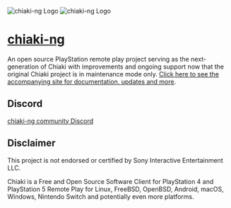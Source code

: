 
![chiaki-ng Logo](gui/res/chiaking-logo-white.svg#gh-dark-mode-only)
![chiaki-ng Logo](gui/res/chiaking-logo.svg#gh-light-mode-only)

# [chiaki-ng](https://streetpea.github.io/chiaki-ng/)

An open source PlayStation remote play project serving as the next-generation of Chiaki with improvements and ongoing support now that the original Chiaki project is in maintenance mode only. [Click here to see the accompanying site for documentation, updates and more](https://streetpea.github.io/chiaki-ng/).

## Discord
[chiaki-ng community Discord](https://discord.gg/tAMbRuwXDH)

## Disclaimer
This project is not endorsed or certified by Sony Interactive Entertainment LLC.

Chiaki is a Free and Open Source Software Client for PlayStation 4 and PlayStation 5 Remote Play
for Linux, FreeBSD, OpenBSD, Android, macOS, Windows, Nintendo Switch and potentially even more platforms.
